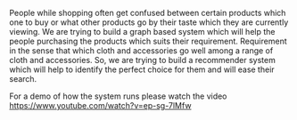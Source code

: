People while shopping often get confused between certain products which one to buy or what other products go by their taste which they are currently viewing. We are trying to build a graph based system which will help the people purchasing the products which suits their requirement. Requirement in the sense that which cloth and accessories go well among a range of cloth and accessories. So, we are trying to build a recommender system which will help to identify the perfect choice for them and will ease their search.

For a demo of how the system runs please watch the video https://www.youtube.com/watch?v=ep-sg-7lMfw
